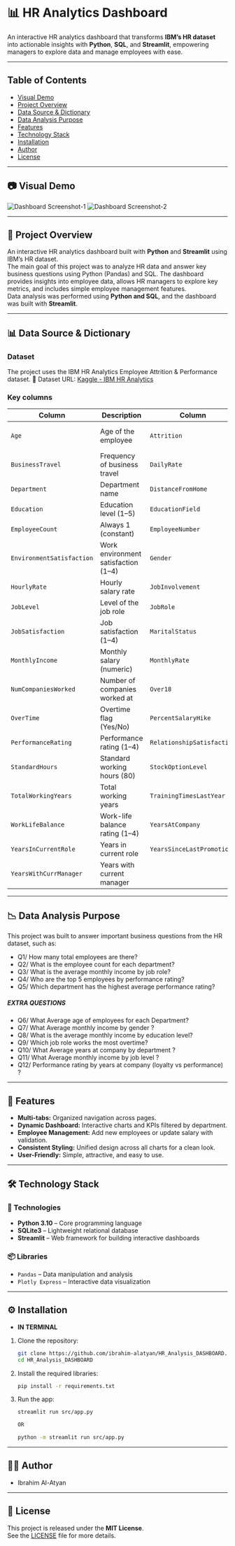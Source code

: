 # 📊 HR Analytics Dashboard
An interactive HR analytics dashboard that transforms **IBM’s HR dataset** into actionable insights with **Python**, **SQL**, and **Streamlit**, empowering managers to explore data and manage employees with ease.

---

## Table of Contents
- [Visual Demo](#visual-demo)  
- [Project Overview](#project-overview)  
- [Data Source & Dictionary](#data-source--dictionary)  
- [Data Analysis Purpose](#data-analysis-purpose)  
- [Features](#features)  
- [Technology Stack](#technology-stack)  
- [Installation](#️-installation)  
- [Author](#author)  
- [License](#license)

---

## 📷 Visual Demo

![Dashboard Screenshot-1](assets/Screenshot1.png)
![Dashboard Screenshot-2](assets/Screenshot2.png)

---

## 📖 Project Overview

An interactive HR analytics dashboard built with **Python** and **Streamlit** using IBM’s HR dataset.  
The main goal of this project was to analyze HR data and answer key business questions using Python (Pandas) and SQL.
The dashboard provides insights into employee data, allows HR managers to explore key metrics, and includes simple employee management features.  
Data analysis was performed using **Python and SQL**, and the dashboard was built with **Streamlit**.

---

## 📊 Data Source & Dictionary

### Dataset
The project uses the IBM HR Analytics Employee Attrition & Performance dataset.
🔗 Dataset URL: [Kaggle - IBM HR Analytics](https://www.kaggle.com/datasets/pavansubhasht/ibm-hr-analytics-attrition-dataset)

### Key columns
| Column | Description | Column | Description |
|---|---|---|---|
| `Age` | Age of the employee | `Attrition` | Whether the employee left the company (Yes/No) |
| `BusinessTravel` | Frequency of business travel | `DailyRate` | Daily salary rate |
| `Department` | Department name | `DistanceFromHome` | Distance from home to office (km) |
| `Education` | Education level (1–5) | `EducationField` | Field of education |
| `EmployeeCount` | Always 1 (constant) | `EmployeeNumber` | Unique employee ID |
| `EnvironmentSatisfaction` | Work environment satisfaction (1–4) | `Gender` | Gender (Male/Female) |
| `HourlyRate` | Hourly salary rate | `JobInvolvement` | Job involvement level (1–4) |
| `JobLevel` | Level of the job role | `JobRole` | Employee role (e.g., Sales Executive) |
| `JobSatisfaction` | Job satisfaction (1–4) | `MaritalStatus` | Marital status (Single/Married/Divorced) |
| `MonthlyIncome` | Monthly salary (numeric) | `MonthlyRate` | Monthly salary rate |
| `NumCompaniesWorked` | Number of companies worked at | `Over18` | Whether the employee is over 18 (Yes) |
| `OverTime` | Overtime flag (Yes/No) | `PercentSalaryHike` | Percentage salary increase |
| `PerformanceRating` | Performance rating (1–4) | `RelationshipSatisfaction` | Relationship satisfaction (1–4) |
| `StandardHours` | Standard working hours (80) | `StockOptionLevel` | Stock option level (0–3) |
| `TotalWorkingYears` | Total working years | `TrainingTimesLastYear` | Trainings attended last year |
| `WorkLifeBalance` | Work-life balance rating (1–4) | `YearsAtCompany` | Years spent at the company |
| `YearsInCurrentRole` | Years in current role | `YearsSinceLastPromotion` | Years since last promotion |
| `YearsWithCurrManager` | Years with current manager |  |  |

---

## 📉 Data Analysis Purpose

This project was built to answer important business questions from the HR dataset, such as:
- Q1/ How many total employees are there?
- Q2/ What is the employee count for each department?
- Q3/ What is the average monthly income by job role?
- Q4/ Who are the top 5 employees by performance rating?
- Q5/ Which department has the highest average performance rating?
##### EXTRA QUESTIONS
- Q6/ What Average age of employees for each Department?
- Q7/ What Average monthly income by gender ?
- Q8/ What is the average monthly income by education level?
- Q9/ Which job role works the most overtime?
- Q10/ What Average years at company by department ?
- Q11/ What Average monthly income by job level ?
- Q12/ Performance rating by years at company (loyalty vs performance) ?

---

## 🚀 Features
- **Multi-tabs:** Organized navigation across pages.  
- **Dynamic Dashboard:** Interactive charts and KPIs filtered by department.  
- **Employee Management:** Add new employees or update salary with validation.  
- **Consistent Styling:** Unified design across all charts for a clean look.  
- **User-Friendly:** Simple, attractive, and easy to use.

---

## 🛠 Technology Stack

### 🔧 Technologies
- **Python 3.10** – Core programming language  
- **SQLite3** – Lightweight relational database  
- **Streamlit** – Web framework for building interactive dashboards  

### 📦 Libraries
- `Pandas` – Data manipulation and analysis  
- `Plotly Express` – Interactive data visualization

---

## ⚙️ Installation
- **IN TERMINAL**

1. Clone the repository:
   ```bash
   git clone https://github.com/ibrahim-alatyan/HR_Analysis_DASHBOARD.git
   cd HR_Analysis_DASHBOARD

2. Install the required libraries:
    ```bash
    pip install -r requirements.txt

3. Run the app:
    ```bash
    streamlit run src/app.py

    OR

    python -m streamlit run src/app.py

---

## 👨‍💻 Author
- Ibrahim Al-Atyan

---

## 📄 License
This project is released under the **MIT License**.  
See the [LICENSE](LICENSE) file for more details.
